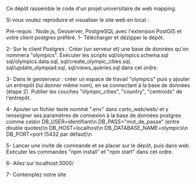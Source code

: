 Ce dépôt rassemble le code d'un projet universitaire de web mapping.

Si vous voulez reproduire et visualiser le site web en local :

Pré-requis : Node.js, Geoserver, PostgreSQL avec l'extension PostGIS et votre client postgres préféré.
1- Télécharger et dézipper le dépôt.

2- Sur le client Postgres : Créer (un serveur et) une base de données qu'on nommera "olympics".
Éxécuter les scripts sql/olympics.schema.sql sql/olympics.data.sql, sql/create_olympic_cities.sql, sql/update_olympiad.sql, sql/views_queries.sql dans cet ordre.

3- Dans le geoserveur : créer un espace de travail "olympics" puis y ajouter un entrepôt (lui donner même nom), en se connectant à la base de données (étape 2).
Publier les couches "olympic_cities", "country", "centroids" de l'entrepôt.

4- Ajouter un fichier texte nommé ".env" dans carto_web/web/ et y renseigner ses paramètres de connexion à la base de données postgres comme cela\n
DB_USER=identifiant\n
DB_PASS="mot_de_passe" (entre double quotes)\n
DB_HOST=localhost\n
DB_DATABASE_NAME=olympics\n
DB_PORT=port (5432 par défaut)\n

5- Lancer une invite de commande et se placer sur le dépôt, puis dans web
Exécuter les commandes "npm install" et "npm start" dans cet ordre.

6- Allez sur localhost:3000/

7- Contemplez notre site
